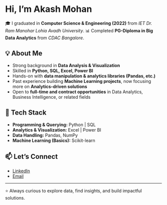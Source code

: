 # Hi, I’m Akash Mohan

🎓 I graduated in **Computer Science & Engineering (2022)** from *IET Dr. Ram Manohar Lohia Avadh University*.
📊 Completed **PG-Diploma in Big Data Analytics** from *CDAC Bangalore*.

## 💡 About Me

* Strong background in **Data Analysis & Visualization**
* Skilled in **Python, SQL, Excel, Power BI**
* Hands-on with **data manipulation & analytics libraries (Pandas, etc.)**
* Past experience building **Machine Learning projects**, now focusing more on **Analytics-driven solutions**
* Open to **full-time and contract opportunities** in Data Analytics, Business Intelligence, or related fields

## 🔧 Tech Stack

* **Programming & Querying:** Python | SQL
* **Analytics & Visualization:** Excel | Power BI
* **Data Handling:** Pandas, NumPy
* **Machine Learning (Basics):** Scikit-learn

## 📫 Let’s Connect

* [LinkedIn](linkedin.com/in/akash-mohan-150996196)
* [Email](akashmohan54083@gmail.com)

---

⭐ Always curious to explore data, find insights, and build impactful solutions.
